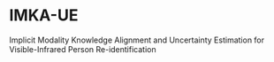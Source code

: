 # IMKA-UE
Implicit Modality Knowledge Alignment and Uncertainty Estimation for Visible-Infrared Person Re-identification
